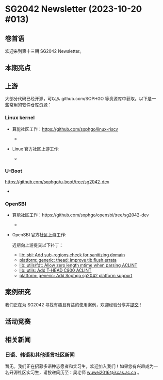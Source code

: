 # SG2042 Newsletter (2023-10-20 #013)

## 卷首语

欢迎来到第十三期 SG2042 Newsletter。

## 本期亮点

## 上游


大部分代码已经开源，可以从 github.com/SOPHGO 等资源库中获取。以下是一些常用的软件仓库资源：

### Linux kernel

+ 算能社区工作：https://github.com/sophgo/linux-riscv

  +  

+ Linux 官方社区上游工作:

  + 

### U-Boot

https://github.com/sophgo/u-boot/tree/sg2042-dev

+ 

### OpenSBI

+ 算能社区工作：https://github.com/sophgo/opensbi/tree/sg2042-dev

  +

+ OpenSBI 官方社区上游工作:

  近期向上游提交以下补丁：

  + [lib: sbi: Add sub-regions check for sanitizing domain][sbi-1]
  + [platform: generic: thead: improve tlb flush errata][sbi-2]
  + [lib: utils/fdt: Allow zero length mtime when parsing ACLINT][sbi-3]
  + [lib: utils: Add T-HEAD C900 ACLINT][sbi-4]
  + [platform: generic: Add Sophgo sg2042 platform support][sbi-5]


[sbi-1]:https://lists.infradead.org/pipermail/opensbi/2023-October/005705.html
[sbi-2]:https://lists.infradead.org/pipermail/opensbi/2023-October/005712.html
[sbi-3]:https://lists.infradead.org/pipermail/opensbi/2023-October/005718.html
[sbi-4]:https://lists.infradead.org/pipermail/opensbi/2023-October/005736.html
[sbi-5]:https://lists.infradead.org/pipermail/opensbi/2023-October/005725.html

## 案例研究

我们正在为 SG2042 寻找有趣且有益的使用案例，欢迎经验分享并[提交](https://github.com/sophgocommunity/SG2042-Newsletter/pulls)！

## 活动竞赛

## 相关新闻

### 日语、韩语和其他语言社区新闻

暂无。我们正在招募多语种志愿者和实习生，欢迎加入我们！如果您有兴趣成为一名开源社区实习生，请投递简历至：吴老师 [wuwei2016@iscas.ac.cn](mailto:wuwei2016@iscas.ac.cn) 。
